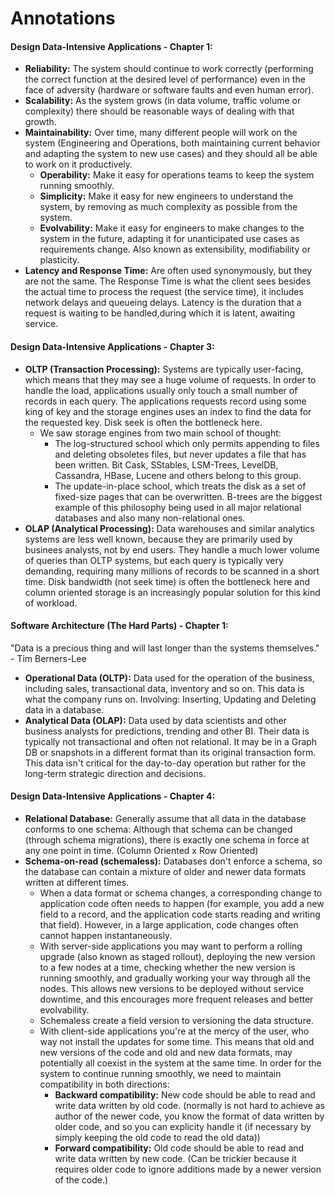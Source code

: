 # Annotations

#### Design Data-Intensive Applications - Chapter 1:
- **Reliability:** The system should continue to work correctly (performing the correct function at the desired level of performance) even in the face of adversity (hardware or software faults and even human error).
- **Scalability:** As the system grows (in data volume, traffic volume or complexity) there should be reasonable ways of dealing with that growth.
- **Maintainability:** Over time, many different people will work on the system (Engineering and Operations, both maintaining current behavior and adapting the system to new use cases) and they should all be able to work on it productively.
  - **Operability:** Make it easy for operations teams to keep the system running smoothly.
  - **Simplicity:** Make it easy for new engineers to understand the system, by removing as much complexity as possible from the system.
  - **Evolvability:** Make it easy for engineers to make changes to the system in the future, adapting it for unanticipated use cases as requirements change. Also known as extensibility, modifiability or plasticity.
- **Latency and Response Time:** Are often used synonymously, but they are not the same. The Response Time is what the client sees besides the actual time to process the request (the service time), it includes network delays and queueing delays. Latency is the duration that a request is waiting to be handled,during which it is latent, awaiting service.

#### Design Data-Intensive Applications - Chapter 3:
- **OLTP (Transaction Processing):** Systems are typically user-facing, which means that they may see a huge volume of requests. In order to handle the load, applications usually only touch a small number of records in each query. The applications requests record using some king of key and the storage engines uses an index to find the data for the requested key. Disk seek is often the bottleneck here.
  - We saw storage engines from two main school of thought:
    - The log-structured school which only permits appending to files and deleting obsoletes files, but never updates a file that has been written. Bit Cask, SStables, LSM-Trees, LevelDB, Cassandra, HBase, Lucene and others belong to this group.
    - The update-in-place school, which treats the disk as a set of fixed-size pages that can be overwritten. B-trees are the biggest example of this philosophy being used in all major relational databases and also many non-relational ones.
- **OLAP (Analytical Processing):** Data warehouses and similar analytics systems are less well known, because they are primarily used by businees analysts, not by end users. They handle a much lower volume of queries than OLTP systems, but each query is typically very demanding, requiring many millions of records to be scanned in a short time. Disk bandwidth (not seek time) is often the bottleneck here and column oriented storage is an increasingly popular solution for this kind of workload.


#### Software Architecture (The Hard Parts) - Chapter 1:
"Data is a precious thing and will last longer than the systems themselves." - Tim Berners-Lee

- **Operational Data (OLTP):** Data used for the operation of the business, including sales, transactional data, inventory and so on. This data is what the company runs on. Involving: Inserting, Updating and Deleting data in a database.
- **Analytical Data (OLAP):** Data used by data scientists and other business analysts for predictions, trending and other BI. Their data is typically not transactional and often not relational. It may be in a Graph DB or snapshots in a different format than its original transaction form. This data isn't critical for the day-to-day operation but rather for the long-term strategic direction and decisions.

#### Design Data-Intensive Applications - Chapter 4:
- **Relational Database:** Generally assume that all data in the database conforms to one schema: Although that schema can be changed (through schema migrations), there is exactly one schema in force at any one point in time. (Column Oriented x Row Oriented)
- **Schema-on-read (schemaless):** Databases don't enforce a schema, so the database can contain a mixture of older and newer data formats written at different times.
  - When a data format or schema changes, a corresponding change to application code often needs to happen (for example, you add a new field to a record, and the application code starts reading and writing that field). However, in a large application, code changes often cannot happen instantaneously.
  - With server-side applications you may want to perform a rolling upgrade (also known as staged rollout), deploying the new version to a few nodes at a time, checking whether the new version is running smoothly, and gradually working your way through all the nodes. This allows new versions to be deployed without service downtime, and this encourages more frequent releases and better evolvability.
  - Schemaless create a field version to versioning the data structure.
  - With client-side applications you're at the mercy of the user, who way not install the updates for some time. This means that old and new versions of the code and old and new data formats, may potentially all coexist in the system at the same time. In order for the system to continue running smoothly, we need to maintain compatibility in both directions:
    - **Backward compatibility:** New code should be able to read and write data written by old code. (normally is not hard to achieve as author of the newer code, you know the format of data written by older code, and so you can explicity handle it (if necessary by simply keeping the old code to read the old data))
    - **Forward compatibility:** Old code should be able to read and write data written by new code. (Can be trickier because it requires older code to ignore additions made by a newer version of the code.)